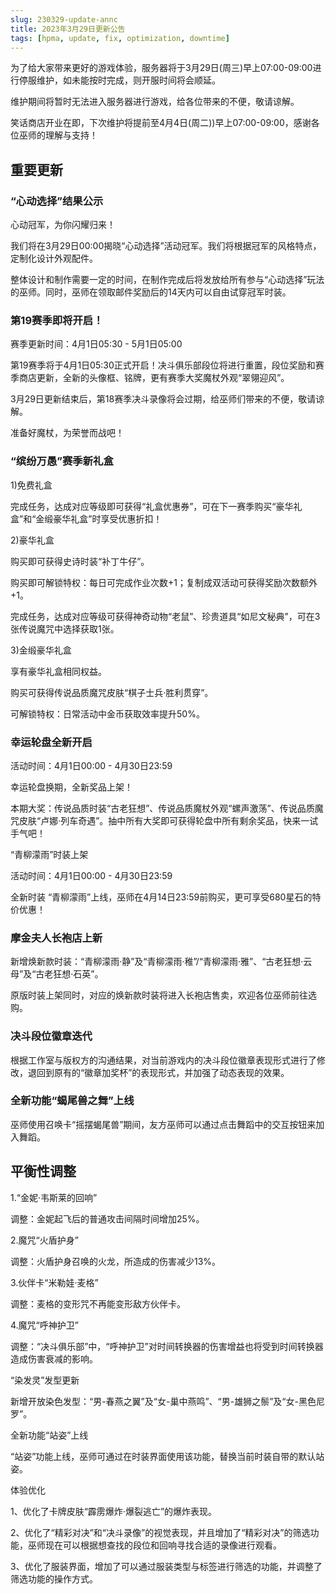 ```yaml
---
slug: 230329-update-annc
title: 2023年3月29日更新公告
tags: [hpma, update, fix, optimization, downtime]
---
```


为了给大家带来更好的游戏体验，服务器将于3月29日(周三)早上07:00-09:00进行停服维护，如未能按时完成，则开服时间将会顺延。

维护期间将暂时无法进入服务器进行游戏，给各位带来的不便，敬请谅解。

笑话商店开业在即，下次维护将提前至4月4日(周二))早上07:00-09:00，感谢各位巫师的理解与支持！

## 重要更新

### “心动选择”结果公示

心动冠军，为你闪耀归来！

我们将在3月29日00:00揭晓“心动选择”活动冠军。我们将根据冠军的风格特点，定制化设计外观配件。

整体设计和制作需要一定的时间，在制作完成后将发放给所有参与“心动选择”玩法的巫师。同时，巫师在领取邮件奖励后的14天内可以自由试穿冠军时装。

### 第19赛季即将开启！

赛季更新时间：4月1日05:30 - 5月1日05:00

第19赛季将于4月1日05:30正式开启！决斗俱乐部段位将进行重置，段位奖励和赛季商店更新，全新的头像框、铭牌，更有赛季大奖魔杖外观“翠翎迎风”。

3月29日更新结束后，第18赛季决斗录像将会过期，给巫师们带来的不便，敬请谅解。

准备好魔杖，为荣誉而战吧！

### “缤纷万愚”赛季新礼盒

1)免费礼盒

完成任务，达成对应等级即可获得“礼盒优惠券”，可在下一赛季购买“豪华礼盒”和“金缎豪华礼盒”时享受优惠折扣！

2)豪华礼盒

购买即可获得史诗时装“补丁牛仔”。

购买即可解锁特权：每日可完成作业次数+1；复制成双活动可获得奖励次数额外+1。

完成任务，达成对应等级可获得神奇动物“老鼠”、珍贵道具“如尼文秘典”，可在3张传说魔咒中选择获取1张。

3)金缎豪华礼盒

享有豪华礼盒相同权益。

购买可获得传说品质魔咒皮肤“棋子士兵·胜利贯穿”。

可解锁特权：日常活动中金币获取效率提升50%。

### 幸运轮盘全新开启

活动时间：4月1日00:00 - 4月30日23:59

幸运轮盘换期，全新奖品上架！

本期大奖：传说品质时装“古老狂想”、传说品质魔杖外观“螺声激荡”、传说品质魔咒皮肤“卢娜·列车奇遇”。抽中所有大奖即可获得轮盘中所有剩余奖品，快来一试手气吧！

“青柳濛雨”时装上架

活动时间：4月1日00:00 - 4月30日23:59

全新时装 “青柳濛雨”上线，巫师在4月14日23:59前购买，更可享受680星石的特价优惠！

### 摩金夫人长袍店上新

新增焕新款时装：“青柳濛雨·静”及“青柳濛雨·稚”/“青柳濛雨·雅”、“古老狂想·云母”及“古老狂想·石英”。

原版时装上架同时，对应的焕新款时装将进入长袍店售卖，欢迎各位巫师前往选购。

### 决斗段位徽章迭代

根据工作室与版权方的沟通结果，对当前游戏内的决斗段位徽章表现形式进行了修改，退回到原有的“徽章加奖杯”的表现形式，并加强了动态表现的效果。

### 全新功能“蝎尾兽之舞”上线

巫师使用召唤卡“摇摆蝎尾兽”期间，友方巫师可以通过点击舞蹈中的交互按钮来加入舞蹈。

## <span id="adjustment">平衡性调整</span>

1.“金妮·韦斯莱的回响”

调整：金妮起飞后的普通攻击间隔时间增加25%。

2.魔咒“火盾护身”

调整：火盾护身召唤的火龙，所造成的伤害减少13%。

3.伙伴卡“米勒娃·麦格”

调整：麦格的变形咒不再能变形敌方伙伴卡。

4.魔咒“呼神护卫”

调整：“决斗俱乐部”中，“呼神护卫”对时间转换器的伤害增益也将受到时间转换器造成伤害衰减的影响。

“染发灵”发型更新

新增开放染色发型：“男-春燕之翼”及“女-巢中燕鸣”、“男-雄狮之鬃”及“女-黑色尼罗”。

全新功能“站姿”上线

“站姿”功能上线，巫师可通过在时装界面使用该功能，替换当前时装自带的默认站姿。

体验优化

1、优化了卡牌皮肤“霹雳爆炸·爆裂逃亡”的爆炸表现。

2、优化了“精彩对决”和“决斗录像”的视觉表现，并且增加了“精彩对决”的筛选功能，巫师现在可以根据想查找的段位和回响寻找合适的录像进行观看。

3、优化了服装界面，增加了可以通过服装类型与标签进行筛选的功能，并调整了筛选功能的操作方式。